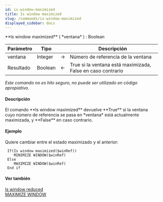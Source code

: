 ```yaml
---
id: is-window-maximized
title: Is window maximized
slug: /commands/is-window-maximized
displayed_sidebar: docs
---
```


<!--REF #_command_.Is window maximized.Syntax-->**Is window maximized** ( *ventana* ) : Boolean<!-- END REF-->
<!--REF #_command_.Is window maximized.Params-->
| Parámetro | Tipo |  | Descripción |
| --- | --- | --- | --- |
| ventana | Integer | &#8594;  | Número de referencia de la ventana |
| Resultado | Boolean | &#8592; | True si la ventana está maximizada, False en caso contrario |

<!-- END REF-->

*Este comando no es hilo seguro, no puede ser utilizado en código apropiativo.*


#### Descripción 

<!--REF #_command_.Is window maximized.Summary-->El comando **Is window maximized** devuelve **True** si la ventana cuyo número de referencia se pasa en *ventana* está actualmente maximizada, y **False** en caso contrario.<!-- END REF-->

#### Ejemplo 

Quiere cambiar entre el estado maximizado y el anterior:

```4d
 If(Is window maximized($winRef))
    MINIMIZE WINDOW($winRef)
 Else
    MAXIMIZE WINDOW($winRef)
 End if
```

#### Ver también 

[Is window reduced](is-window-reduced.md)  
[MAXIMIZE WINDOW](maximize-window.md)  